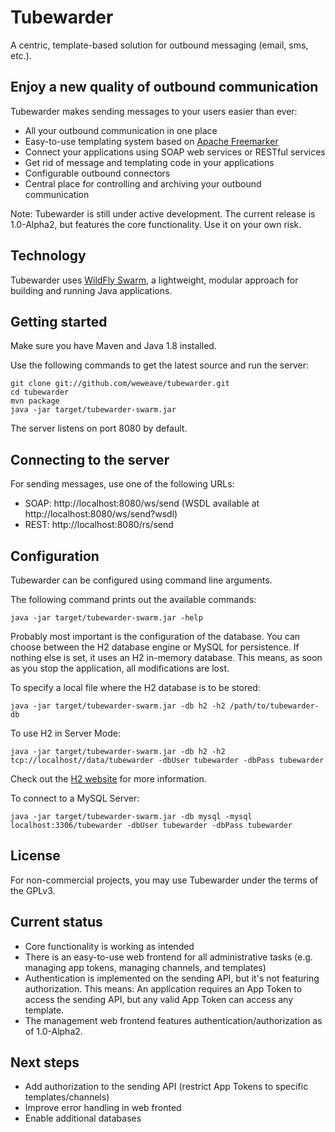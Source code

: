 # Tubewarder
A centric, template-based solution for outbound messaging (email, sms, etc.). 

## Enjoy a new quality of outbound communication
Tubewarder makes sending messages to your users easier than ever:
* All your outbound communication in one place
* Easy-to-use templating system based on [Apache Freemarker](http://freemarker.incubator.apache.org)
* Connect your applications using SOAP web services or RESTful services
* Get rid of message and templating code in your applications
* Configurable outbound connectors
* Central place for controlling and archiving your outbound communication

Note: Tubewarder is still under active development. The current release is 1.0-Alpha2, but features the core functionality. Use it on your own risk.

## Technology
Tubewarder uses [WildFly Swarm](http://wildfly-swarm.io), a lightweight, modular approach for building and running Java applications.

## Getting started
Make sure you have Maven and Java 1.8 installed.

Use the following commands to get the latest source and run the server:

```
git clone git://github.com/weweave/tubewarder.git
cd tubewarder
mvn package
java -jar target/tubewarder-swarm.jar
```

The server listens on port 8080 by default.

## Connecting to the server
For sending messages, use one of the following URLs:
* SOAP: http://localhost:8080/ws/send (WSDL available at http://localhost:8080/ws/send?wsdl)
* REST: http://localhost:8080/rs/send

## Configuration
Tubewarder can be configured using command line arguments.

The following command prints out the available commands:

```
java -jar target/tubewarder-swarm.jar -help
```

Probably most important is the configuration of the database. You can choose between the H2 database engine or MySQL for persistence. If nothing else is set, it uses an H2 in-memory database. This means, as soon as you stop the application, all modifications are lost.

To specify a local file where the H2 database is to be stored:

```
java -jar target/tubewarder-swarm.jar -db h2 -h2 /path/to/tubewarder-db
```

To use H2 in Server Mode:

```
java -jar target/tubewarder-swarm.jar -db h2 -h2 tcp://localhost//data/tubewarder -dbUser tubewarder -dbPass tubewarder
```

Check out the [H2 website](http://www.h2database.com/html/cheatSheet.html) for more information.

To connect to a MySQL Server:

```
java -jar target/tubewarder-swarm.jar -db mysql -mysql localhost:3306/tubewarder -dbUser tubewarder -dbPass tubewarder
```

## License
For non-commercial projects, you may use Tubewarder under the terms of the GPLv3.

## Current status
* Core functionality is working as intended
* There is an easy-to-use web frontend for all administrative tasks (e.g. managing app tokens, managing channels, and templates)
* Authentication is implemented on the sending API, but it's not featuring authorization. This means: An application requires an App Token to access the sending API, but any valid App Token can access any template.
* The management web frontend features authentication/authorization as of 1.0-Alpha2.

## Next steps
* Add authorization to the sending API (restrict App Tokens to specific templates/channels)
* Improve error handling in web fronted 
* Enable additional databases
